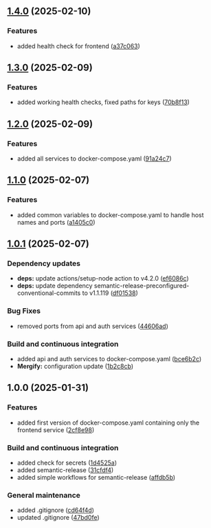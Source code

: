 ## [1.4.0](https://github.com/mini-roostico/bootstrap/compare/1.3.0...1.4.0) (2025-02-10)

### Features

* added health check for frontend ([a37c063](https://github.com/mini-roostico/bootstrap/commit/a37c063eff8587f2177d264076a3d0b11c0f9b7c))

## [1.3.0](https://github.com/mini-roostico/bootstrap/compare/1.2.0...1.3.0) (2025-02-09)

### Features

* added working health checks, fixed paths for keys ([70b8f13](https://github.com/mini-roostico/bootstrap/commit/70b8f134ffef44b0c2fe325cde6441f4575a432c))

## [1.2.0](https://github.com/mini-roostico/bootstrap/compare/1.1.0...1.2.0) (2025-02-09)

### Features

* added all services to docker-compose.yaml ([91a24c7](https://github.com/mini-roostico/bootstrap/commit/91a24c71d4b31691c7ba716c5be96bcc39b14521))

## [1.1.0](https://github.com/mini-roostico/bootstrap/compare/1.0.1...1.1.0) (2025-02-07)

### Features

* added common variables to docker-compose.yaml to handle host names and ports ([a1405c0](https://github.com/mini-roostico/bootstrap/commit/a1405c0978e648c319ec6093310e94193e00ddd0))

## [1.0.1](https://github.com/mini-roostico/bootstrap/compare/1.0.0...1.0.1) (2025-02-07)

### Dependency updates

* **deps:** update actions/setup-node action to v4.2.0 ([ef6086c](https://github.com/mini-roostico/bootstrap/commit/ef6086c75def85b76e76408a2720ff4b555e9ddb))
* **deps:** update dependency semantic-release-preconfigured-conventional-commits to v1.1.119 ([df01538](https://github.com/mini-roostico/bootstrap/commit/df01538f8ac3e02c5a8e3faa4835712e467be5a8))

### Bug Fixes

* removed ports from api and auth services ([44606ad](https://github.com/mini-roostico/bootstrap/commit/44606ad194c5c3a63aa5d39de1184bc39799f07a))

### Build and continuous integration

* added api and auth services to docker-compose.yaml ([bce6b2c](https://github.com/mini-roostico/bootstrap/commit/bce6b2cfa41be70cb695c7737f2e9294179e8e13))
* **Mergify:** configuration update ([1b2c8cb](https://github.com/mini-roostico/bootstrap/commit/1b2c8cba729f9292dc1778bd10ad22d12de2988b))

## 1.0.0 (2025-01-31)

### Features

* added first version of docker-compose.yaml containing only the frontend service ([2cf8e98](https://github.com/mini-roostico/bootstrap/commit/2cf8e98318b04f8f907f467ebab580cf3c7e2c7e))

### Build and continuous integration

* added check for secrets ([1d4525a](https://github.com/mini-roostico/bootstrap/commit/1d4525a661f4491d51e296f3fcd1996878a93499))
* added semantic-release ([31cfdf4](https://github.com/mini-roostico/bootstrap/commit/31cfdf48a7dc73b6d4eb187dd06bb4dd826ba675))
* added simple workflows for semantic-release ([affdb5b](https://github.com/mini-roostico/bootstrap/commit/affdb5b2f810f078fbbb64cfbd935473271df2b3))

### General maintenance

* added .gitignore ([cd64f4d](https://github.com/mini-roostico/bootstrap/commit/cd64f4db1211b90ca3c65c6f5b78a9df403cf2ae))
* updated .gitignore ([47bd0fe](https://github.com/mini-roostico/bootstrap/commit/47bd0fe290109429ebd50240ca5f0ed674a18140))
